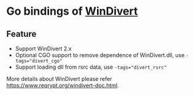 # Go bindings of [WinDivert](https://github.com/basil00/Divert)

## Feature

+ Support WinDivert 2.x
+ Optional CGO support to remove dependence of WinDivert.dll, use `-tags="divert_cgo"`
+ Support loading dll from rsrc data, use `-tags="divert_rsrc"`

More details about WinDivert please refer https://www.reqrypt.org/windivert-doc.html.
